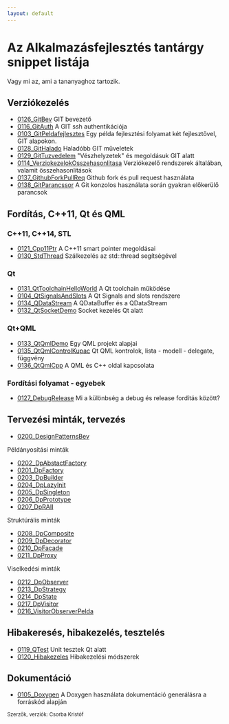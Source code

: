 ```yaml
---
layout: default
---
```


# Az Alkalmazásfejlesztés tantárgy snippet listája
Vagy mi az, ami a tananyaghoz tartozik.

## Verziókezelés

  * [0126_GitBev](../0126_GitBev/0126_GitBev.html) GIT bevezető
  * [0116_GitAuth](../0116_GitAuth/0116_GitAuth.html) A GIT ssh authentikációja
  * [0103_GitPeldafejlesztes](../0103_GitPeldafejlesztes/0103_GitPeldafejlesztes.html) Egy példa fejlesztési folyamat két fejlesztővel, GIT alapokon.
  * [0128_GitHalado](../0128_GitHalado/0128_GitHalado.html) Haladóbb GIT műveletek
  * [0129_GitTuzvedelem](../0129_GitTuzvedelem/0129_GitTuzvedelem.html) "Vészhelyzetek" és megoldásuk GIT alatt
  * [0114_VerziokezelokOsszehasonlitasa](../0114_VerziokezelokOsszehasonlitasa/0114_VerziokezelokOsszehasonlitasa.html) Verziókezelő rendszerek általában, valamit összehasonlítások
  * [0137_GithubForkPullReq](../0137_GithubForkPullReq/0137_GithubForkPullReq.html) Github fork és pull request használata
  * [0138_GitParancssor](../0138_GitParancssor/0138_GitParancssor.html) A Git konzolos használata során gyakran előkerülő parancsok

## Fordítás, C++11, Qt és QML

### C++11, C++14, STL

  * [0121_Cpp11Ptr](../0121_Cpp11Ptr/0121_Cpp11Ptr.html) A C++11 smart pointer megoldásai
  * [0130_StdThread](../0130_StdThread/0130_StdThread.html) Szálkezelés az std::thread segítségével

### Qt

  * [0131_QtToolchainHelloWorld](../0131_QtToolchainHelloWorld/0131_QtToolchainHelloWorld.html) A Qt toolchain működése
  * [0104_QtSignalsAndSlots](../0104_QtSignalsAndSlots/0104_QtSignalsAndSlots.html) A Qt Signals and slots rendszere
  * [0134_QDataStream](../0134_QDataStream/0134_QDataStream.html) A QDataBuffer és a QDataStream
  * [0132_QtSocketDemo](../0132_QtSocketDemo/0132_QtSocketDemo.html) Socket kezelés Qt alatt

### Qt+QML

  * [0133_QtQmlDemo](../0133_QtQmlDemo/0133_QtQmlDemo.html) Egy QML projekt alapjai
  * [0135_QtQmlControlKupac](../0135_QtQmlControlKupac/0135_QtQmlControlKupac.html) Qt QML kontrolok, lista - modell - delegate, függvény
  * [0136_QtQmlCpp](../0136_QtQmlCpp/0136_QtQmlCpp.html) A QML és C++ oldal kapcsolata


### Fordítási folyamat - egyebek

* [0127_DebugRelease](../0127_DebugRelease/0127_DebugRelease.html) Mi a különbség a debug és release fordítás között?

## Tervezési minták, tervezés

  * [0200_DesignPatternsBev](../0200_DesignPatternsBev/0200_DesignPatternsBev.html)

Példányosítási minták

  * [0202_DpAbstactFactory](../0202_DpAbstactFactory/0202_DpAbstactFactory.html)
  * [0201_DpFactory](../0201_DpFactory/0201_DpFactory.html)
  * [0203_DpBuilder](../0203_DpBuilder/0203_DpBuilder.html)
  * [0204_DpLazyInit](../0204_DpLazyInit/0204_DpLazyInit.html)
  * [0205_DpSingleton](../0205_DpSingleton/0205_DpSingleton.html)
  * [0206_DpPrototype](../0206_DpPrototype/0206_DpPrototype.html)
  * [0207_DpRAII](../0207_DpRAII/0207_DpRAII.html)

Struktúrális minták

  * [0208_DpComposite](../0208_DpComposite/0208_DpComposite.html)
  * [0209_DpDecorator](../0209_DpDecorator/0209_DpDecorator.html)
  * [0210_DpFacade](../0210_DpFacade/0210_DpFacade.html)
  * [0211_DpProxy](../0211_DpProxy/0211_DpProxy.html)

Viselkedési minták

  * [0212_DpObserver](../0212_DpObserver/0212_DpObserver.html)
  * [0213_DpStrategy](../0213_DpStrategy/0213_DpStrategy.html)
  * [0214_DpState](../0214_DpState/0214_DpState.html)
  * [0217_DpVisitor](../0217_DpVisitor/0217_DpVisitor.html)
  * [0216_VisitorObserverPelda](../0216_VisitorObserverPelda/0216_VisitorObserverPelda.html)


## Hibakeresés, hibakezelés, tesztelés

  * [0119_QTest](../0119_QTest/0119_QTest.html) Unit tesztek Qt alatt
  * [0120_Hibakezeles](../0120_Hibakezeles/0120_Hibakezeles.html) Hibakezelési módszerek

## Dokumentáció

  * [0105_Doxygen](../0105_Doxygen/0105_Doxygen.html) A Doxygen használata dokumentáció generálásra a forráskód alapján

<small>Szerzők, verziók: Csorba Kristóf</small>
